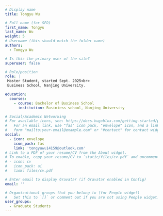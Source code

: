 ```yaml
---
# Display name
title: Tongyu Wu

# Full name (for SEO)
first_name: Tongyu
last_name: Wu
weight: 5
# Username (this should match the folder name)
authors:
  - Tongyu Wu

# Is this the primary user of the site?
superuser: false

# Role/position
role: |
 Master Student, started Sept. 2025<br>
 Business School, Nanjing University.

education:
  courses:
    - course: Bachelor of Business School
      institution: Businiess school, Nanjing University

# Social/Academic Networking
# For available icons, see: https://docs.hugoblox.com/getting-started/page-builder/#icons
#   For an email link, use "fas" icon pack, "envelope" icon, and a link in the
#   form "mailto:your-email@example.com" or "#contact" for contact widget.
social:
  - icon: envelope
    icon_pack: fas
    link: 'tongyuwu14159@outlook.com'
# Link to a PDF of your resume/CV from the About widget.
# To enable, copy your resume/CV to `static/files/cv.pdf` and uncomment the lines below.
# - icon: cv
#   icon_pack: ai
#   link: files/cv.pdf

# Enter email to display Gravatar (if Gravatar enabled in Config)
email: ''

# Organizational groups that you belong to (for People widget)
#   Set this to `[]` or comment out if you are not using People widget.
user_groups:
  - Graduate Students
---
```

